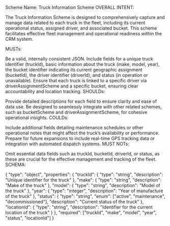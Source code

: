 Scheme Name: Truck Information Scheme
OVERALL INTENT:

The Truck Information Scheme is designed to comprehensively capture and manage data related to each truck in the fleet, including its current operational status, assigned driver, and associated bucket. This scheme facilitates effective fleet management and operational readiness within the CRM system.

MUSTs:

Be a valid, internally consistent JSON.
Include fields for a unique truck identifier (truckId), basic information about the truck (make, model, year), the bucket identifier indicating its current geographic assignment (bucketId), the driver identifier (driverId), and status (in operation or unavailable).
Ensure that each truck is linked to a specific driver via driverAssignmentScheme and a specific bucket, ensuring clear accountability and location tracking.
SHOULDs:

Provide detailed descriptions for each field to ensure clarity and ease of data use.
Be designed to seamlessly integrate with other related schemes, such as bucketScheme and driverAssignmentScheme, for cohesive operational insights.
COULDs:

Include additional fields detailing maintenance schedules or other operational notes that might affect the truck’s availability or performance.
Prepare for future expansions to include real-time GPS tracking data or integration with automated dispatch systems.
MUST NOTs:

Omit essential data fields such as truckId, bucketId, driverId, or status, as these are crucial for the effective management and tracking of the fleet.
SCHEMA:

{
  "type": "object",
  "properties": {
    "truckId": {
      "type": "string",
      "description": "Unique identifier for the truck"
    },
    "make": {
      "type": "string",
      "description": "Make of the truck"
    },
    "model": {
      "type": "string",
      "description": "Model of the truck"
    },
    "year": {
      "type": "integer",
      "description": "Year of manufacture of the truck"
    },
    "status": {
      "type": "string",
      "enum": ["active", "maintenance", "decommissioned"],
      "description": "Current status of the truck"
    },
    "locationId": {
      "type": "string",
      "description": "Identifier for the current location of the truck"
    }
  },
  "required": ["truckId", "make", "model", "year", "status", "locationId"]
}